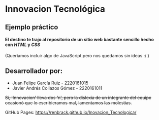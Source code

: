 # Innovacion Tecnológica
## Ejemplo práctico

#### El destino te trajo al repositorio de un sitio web bastante sencillo hecho con _HTML_ y _CSS_

(Queríamos incluir algo de JavaScript pero nos quedamos sin ideas :/ )

## Desarrollador por:
* Juan Felipe García Ruiz - 2220161015
* Javier Andrés Collazos Gómez - 2220161011

~~Si, 'Innovacion' lleva dos 'n', pero la dislexia de un integrante del equipo ocasionó que lo escribieramos mal, lamentamos las molestias.~~

GitHub Pages: https://renbrack.github.io/Inovacion_Tecnologica/


